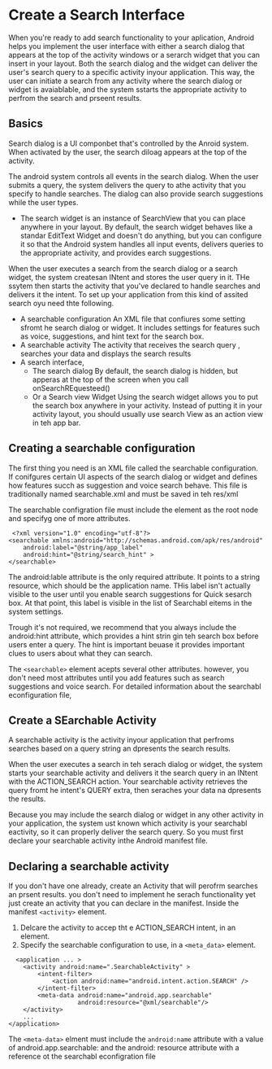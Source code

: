 # Create a Search Interface
When you're ready to add search functionality to your aplication, Android helps you implement the user interface with either a search dialog that appears at the top of the activity windows or a serarch widget that you can insert in your layout. Both the search dialog and the widget can deliver the user's search query to a specific activity inyour application. This way, the user can initiate a search from any activity where the search dialog or widget is avaiablable, and the system sstarts the appropriate activity to perfrom the search and prseent results. 

## Basics
Search dialog is a UI componbet that's controlled by the Anroid system. When activated by the user, the search diloag appears at the top of the activity. 

The android system controls  all events in the search dialog. When the user submits a query, the system delivers the query to athe activity that you specify to handle searches. The dialog can also provide search suggestions while the user types. 

- The search widget is an instance of SearchView that you can place anywhere in your layout. By default, the search widget behaves like a standar EditText Widget and doesn't do anything, but you can configure it so that the Android system handles all input events, delivers queries to the appropriate activity, and provides earch suggestions. 

When the user executes a search from the search dialog or a search widget, the system createsan INtent and stores the user query in it. THe ssytem then starts the activity that you've declared to handle searches and delivers it the intent. To set  up your application from this kind of assited search oyu need thte following. 

- A searchable configuration
An XML file that confiures some setting sfromt he search dialog or widget. It includes settings for features such as voice, suggestions, and hint text for the search box. 
- A searchable activity
The activity that receives the search query , searches your data and displays the search results
- A search interface, 
  - The search dialog
  By default, the search dialog is hidden, but apperas at the top of the screen when you call onSearchREquesteed()
  - Or a Search view Widget 
  Using the search widget allows you to put the search box anywhere in your activity. Instead of putting it in your activity layout, you should usually use search View as an action view in teh app bar. 
  
 ## Creating a searchable configuration 
The first thing you need is an XML file called the searchable configuration. If conifgures certain UI aspects of the search dialog or widget and defines how features succh as suggestion and voice search behave. This file is traditionally named searchable.xml and must be saved in teh res/xml

The searchable configration file must include the <searchable> element as the root node and specifyg one of more attributes. 
```
 <?xml version="1.0" encoding="utf-8"?>
<searchable xmlns:android="http://schemas.android.com/apk/res/android"
    android:label="@string/app_label"
    android:hint="@string/search_hint" >
</searchable> 
```
  
The android:lable attribute is the only required attribute. It points to a string resource, which should be the application name. THis label isn't actually visible to the user until you enable search suggestions for Quick sesarch box. At that point, this label is  visible in the list of Searchabl eitems in the system settings. 

Trough it's not required, we recommend that you always include the android:hint attribute, which provides a hint strin gin teh search box before users enter a query. The hint is important beuase it provides important clues to users about what they can search. 

The `<searchable>` element acepts several other attributes. however, you don't need most attributes until you add features such as search suggestions and voice search. For detailed information about the searchabl econfiguration file, 

## Create a SEarchable Activity
A searchable activity is the activity inyour application that perfroms searches based on a query string an dpresents the search results. 

When the user executes a search in teh serach dialog or widget, the system starts your searchable activity and delivers it the search query in an INtent with the ACTION_SEARCH action. Your searchable activity retrieves the query fromt he intent's QUERY extra, then seraches your data na dpresents the results. 

Because you may include the search dialog or widget in any other activity in your application, the system ust known which activity is your searchabl eactivity, so it can properly deliver the search query. So you must first declare your searchable activity inthe Android manifest file. 

## Declaring a searchable activity
If you don't have one already, create an Activity that will perofrm searches an prsent results. you don't need to implement he serach functionality yet just create an activity that you can declare in the manifest. Inside the manifest `<activity>` element. 
1. Delcare the activity to accep tht e ACTION_SEARCH  intent, in an <intent-filter> element. 
2. Specify the searchable configuration to use, in a `<meta_data>` element. 
```
  <application ... >
    <activity android:name=".SearchableActivity" >
        <intent-filter>
            <action android:name="android.intent.action.SEARCH" />
        </intent-filter>
        <meta-data android:name="android.app.searchable"
                   android:resource="@xml/searchable"/>
    </activity>
    ...
</application>
```
  
The `<meta-data>` elment must include the `android:name` attribute with a value of android.app.searchable: and the android: resource attribute with a reference ot the searchabl econfigration file

